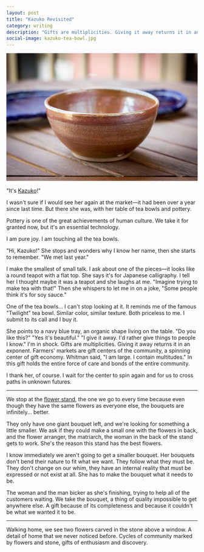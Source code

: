 ```yaml
---
layout: post
title: "Kazuko Revisited"
category: writing
description: "Gifts are multiplicities. Giving it away returns it in an exponent."
social-image: kazuko-tea-bowl.jpg
---
```


![Tea Bowl](/img/kazuko-tea-bowl.jpg)

"It's [Kazuko](/kazuko)!"

I wasn't sure if I would see her again at the market—it had been over a year since last time. But there she was, with her table of tea bowls and pottery.

Pottery is one of the great achievements of human culture. We take it for granted now, but it's an essential technology.

I am pure joy. I am touching all the tea bowls.

"Hi, Kazuko!" She stops and wonders why I know her name, then she starts to remember. "We met last year."

I make the smallest of small talk. I ask about one of the pieces—it looks like a round teapot with a flat top. She says it's for Japanese calligraphy. I tell her I thought maybe it was a teapot and she laughs at me. "Imagine trying to make tea with that!" Then she whispers to let me in on a joke, "Some people think it's for soy sauce."

One of the tea bowls... I can't stop looking at it. It reminds me of the famous "Twilight" tea bowl. Similar color, similar texture. Both priceless to me. I submit to its call and I buy it.

She points to a navy blue tray, an organic shape living on the table. "Do you like this?" "Yes it's beautiful." "I give it away. I'd rather give things to people I know." I'm in shock. Gifts are multiplicities. Giving it away returns it in an exponent. Farmers' markets are gift centers of the community, a spinning center of gift economy. Whitman said, "I am large. I contain multitudes." In this gift holds the entire force of care and bonds of the entire community.

I thank her, of course. I wait for the center to spin again and for us to cross paths in unknown futures.

---

We stop at the [flower stand](/farmers-market), the one we go to every time because even though they have the same flowers as everyone else, the bouquets are infinitely... better.

They only have one giant bouquet left, and we're looking for something a little smaller. We ask if they could make a small one with the flowers in back, and the flower arranger, the matriarch, the woman in the back of the stand gets to work. She's the reason this stand has the best flowers.

I know immediately we aren't going to get a smaller bouquet. Her bouquets don't bend their nature to fit what we want. They follow what they must be. They don't change on our whim, they have an internal reality that must be expressed or not exist at all. She has to make the bouquet what it needs to be.

The woman and the man bicker as she's finishing, trying to help all of the customers waiting. We take the bouquet, a thing of quality impossible to get anywhere else. A gift because of its completeness and because it couldn't be what we wanted it to be.

---

Walking home, we see two flowers carved in the stone above a window. A detail of home that we never noticed before. Cycles of community marked by flowers and stone, gifts of enthusiasm and discovery.
